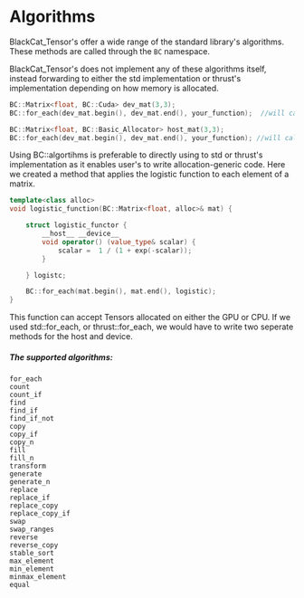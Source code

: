 # Algorithms

BlackCat_Tensor's offer a wide range of the standard library's algorithms. 
These methods are called through the `BC` namespace.

BlackCat_Tensor's does not implement any of these algorithms itself, instead forwarding to either the std implementation or thrust's implementation depending on how memory is allocated.


```cpp
BC::Matrix<float, BC::Cuda> dev_mat(3,3);
BC::for_each(dev_mat.begin(), dev_mat.end(), your_function);  //will call thrust::for_each

BC::Matrix<float, BC::Basic_Allocator> host_mat(3,3);
BC::for_each(dev_mat.begin(), dev_mat.end(), your_function); //will call std::for_each
```

Using BC::algortihms is preferable to directly using to std or thrust's implementation as it enables user's to write allocation-generic code. Here we created a method that applies the logistic function to each element of a matrix. 

```cpp
template<class alloc>
void logistic_function(BC::Matrix<float, alloc>& mat) {

	struct logistic_functor {
		__host__ __device__
		void operator() (value_type& scalar) {
			scalar =  1 / (1 + exp(-scalar));
		}		

	} logistc; 

	BC::for_each(mat.begin(), mat.end(), logistic); 
}
```

This function can accept Tensors allocated on either the GPU or CPU. If we used std::for_each, or thrust::for_each, we would have to write two seperate methods for the host and device. 


#####  The supported algorithms:

    for_each
    count
    count_if
    find
    find_if
    find_if_not
    copy
    copy_if
    copy_n
    fill
    fill_n
    transform
    generate
    generate_n
    replace
    replace_if
    replace_copy
    replace_copy_if
    swap
    swap_ranges
    reverse
    reverse_copy
    stable_sort
    max_element
    min_element
    minmax_element
    equal





